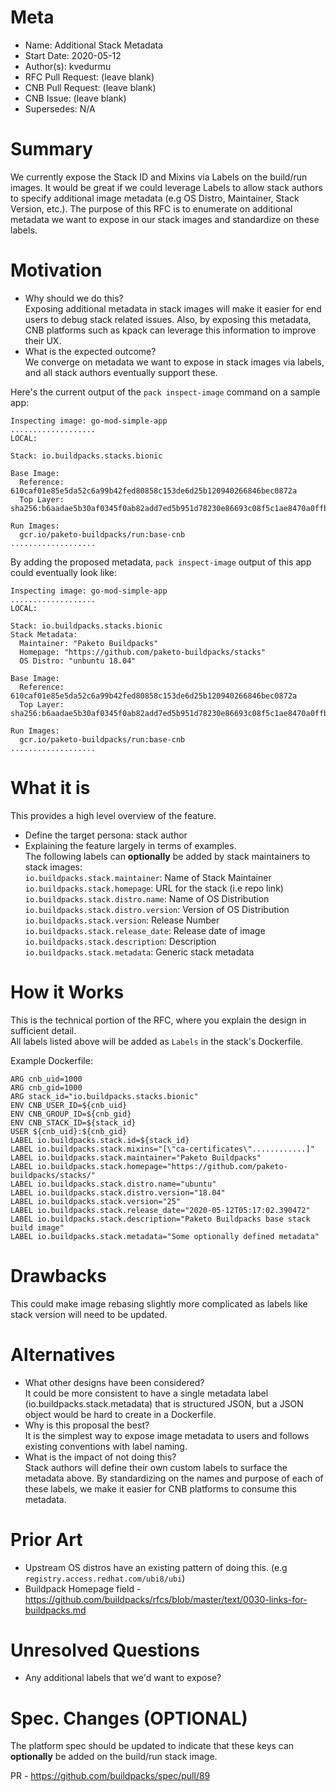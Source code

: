 # Meta
[meta]: #meta
- Name: Additional Stack Metadata
- Start Date: 2020-05-12
- Author(s): kvedurmu
- RFC Pull Request: (leave blank)
- CNB Pull Request: (leave blank)
- CNB Issue: (leave blank)
- Supersedes: N/A

# Summary
[summary]: #summary

We currently expose the Stack ID and Mixins via Labels on the build/run images. It would be great if we could leverage Labels to allow stack authors to specify additional image metadata (e.g OS Distro, Maintainer, Stack Version, etc.). The purpose of this RFC is to enumerate on additional metadata we want to expose in our stack images and standardize on these labels.

# Motivation
[motivation]: #motivation

- Why should we do this?  
Exposing additional metadata in stack images will make it easier for end users to debug stack related issues. Also, by exposing this metadata, CNB platforms such as kpack can leverage this information to improve their UX. 
- What is the expected outcome?  
We converge on metadata we want to expose in stack images via labels, and all stack authors eventually support these.

Here's the current output of the `pack inspect-image` command on a sample app:
```
Inspecting image: go-mod-simple-app
...................
LOCAL:

Stack: io.buildpacks.stacks.bionic

Base Image:
  Reference: 610caf01e85e5da52c6a99b42fed80858c153de6d25b120940266846bec0872a
  Top Layer: sha256:b6aadae5b30af0345f0ab82add7ed5b951d78230e86693c08f5c1ae8470a0ffb

Run Images:
  gcr.io/paketo-buildpacks/run:base-cnb
...................
```

By adding the proposed metadata, `pack inspect-image` output of this app could eventually look like:
```
Inspecting image: go-mod-simple-app
...................
LOCAL:

Stack: io.buildpacks.stacks.bionic
Stack Metadata: 
  Maintainer: "Paketo Buildpacks"
  Homepage: "https://github.com/paketo-buildpacks/stacks"
  OS Distro: "unbuntu 18.04"

Base Image:
  Reference: 610caf01e85e5da52c6a99b42fed80858c153de6d25b120940266846bec0872a
  Top Layer: sha256:b6aadae5b30af0345f0ab82add7ed5b951d78230e86693c08f5c1ae8470a0ffb

Run Images:
  gcr.io/paketo-buildpacks/run:base-cnb
...................
```

# What it is
[what-it-is]: #what-it-is

This provides a high level overview of the feature.  

- Define the target persona: stack author  
- Explaining the feature largely in terms of examples.  
The following labels can **optionally** be added by stack maintainers to stack images:  
`io.buildpacks.stack.maintainer`: Name of Stack Maintainer  
`io.buildpacks.stack.homepage`: URL for the stack (i.e repo link)  
`io.buildpacks.stack.distro.name`: Name of OS Distribution  
`io.buildpacks.stack.distro.version`: Version of OS Distribution  
`io.buildpacks.stack.version`: Release Number  
`io.buildpacks.stack.release_date`: Release date of image  
`io.buildpacks.stack.description`: Description  
`io.buildpacks.stack.metadata`: Generic stack metadata


# How it Works  
[how-it-works]: #how-it-works  

This is the technical portion of the RFC, where you explain the design in sufficient detail.  
All labels listed above will be added as `Labels` in the stack's Dockerfile.   

Example Dockerfile:
```
ARG cnb_uid=1000
ARG cnb_gid=1000
ARG stack_id="io.buildpacks.stacks.bionic"
ENV CNB_USER_ID=${cnb_uid}
ENV CNB_GROUP_ID=${cnb_gid}
ENV CNB_STACK_ID=${stack_id}
USER ${cnb_uid}:${cnb_gid}
LABEL io.buildpacks.stack.id=${stack_id}
LABEL io.buildpacks.stack.mixins="[\"ca-certificates\"............]"
LABEL io.buildpacks.stack.maintainer="Paketo Buildpacks"
LABEL io.buildpacks.stack.homepage="https://github.com/paketo-buildpacks/stacks/"
LABEL io.buildpacks.stack.distro.name="ubuntu"
LABEL io.buildpacks.stack.distro.version="18.04"
LABEL io.buildpacks.stack.version="25"
LABEL io.buildpacks.stack.release_date="2020-05-12T05:17:02.390472"
LABEL io.buildpacks.stack.description="Paketo Buildpacks base stack build image"
LABEL io.buildpacks.stack.metadata="Some optionally defined metadata"
```

# Drawbacks
[drawbacks]: #drawbacks

This could make image rebasing slightly more complicated as labels like stack version will need to be updated.  

# Alternatives
[alternatives]: #alternatives

- What other designs have been considered?  
It could be more consistent to have a single metadata label (io.buildpacks.stack.metadata) that is structured JSON, but a JSON object would be hard to create in a Dockerfile.  
- Why is this proposal the best?  
It is the simplest way to expose image metadata to users and follows existing conventions with label naming.  
- What is the impact of not doing this?  
Stack authors will define their own custom labels to surface the metadata above. By standardizing on the names and purpose of each of these labels, we make it easier for CNB platforms to consume this metadata.  

# Prior Art
[prior-art]: #prior-art

- Upstream OS distros have an existing pattern of doing this. (e.g `registry.access.redhat.com/ubi8/ubi`)
- Buildpack Homepage field - https://github.com/buildpacks/rfcs/blob/master/text/0030-links-for-buildpacks.md  

# Unresolved Questions
[unresolved-questions]: #unresolved-questions

- Any additional labels that we'd want to expose?

# Spec. Changes (OPTIONAL)
[spec-changes]: #spec-changes

The platform spec should be updated to indicate that these keys can **optionally** be added on the build/run stack image.

PR - https://github.com/buildpacks/spec/pull/89
